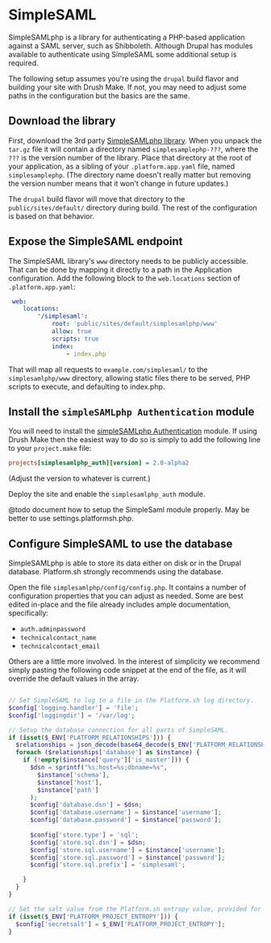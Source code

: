 # SimpleSAML

SimpleSAMLphp is a library for authenticating a PHP-based application against a SAML server, such as Shibboleth.  Although Drupal has modules available to authenticate using SimpleSAML some additional setup is required.

The following setup assumes you're using the `drupal` build flavor and building your site with Drush Make.  If not, you may need to adjust some paths in the configuration but the basics are the same.

## Download the library

First, download the 3rd party [SimpleSAMLphp library](https://simplesamlphp.org/download).  When you unpack the `tar.gz` file it will contain a directory named `simplesamplephp-???`, where the `???` is the version number of the library.  Place that directory at the root of your application, as a sibling of your `.platform.app.yaml` file, named `simplesamplephp`.  (The directory name doesn't really matter but removing the version number means that it won't change in future updates.) 

The `drupal` build flavor will move that directory to the `public/sites/default/` directory during build.  The rest of the configuration is based on that behavior.

## Expose the SimpleSAML endpoint

The SimpleSAML library's `www` directory needs to be publicly accessible.  That can be done by mapping it directly to a path in the Application configuration.  Add the following block to the `web.locations` section of `.platform.app.yaml`:

```yaml
 web:
    locations:
        '/simplesaml':
            root: 'public/sites/default/simplesamlphp/www'
            allow: true
            scripts: true
            index:
                - index.php
```

That will map all requests to `example.com/simplesaml/` to the `simplesamlphp/www` directory, allowing static files there to be served, PHP scripts to execute, and defaulting to index.php.

## Install the `simpleSAMLphp Authentication` module

You will need to install the [simpleSAMLphp Authentication](https://www.drupal.org/project/simplesamlphp_auth) module.  If using Drush Make then the easiest way to do so is simply to add the following line to your `project.make` file:

```ini
projects[simplesamlphp_auth][version] = 2.0-alpha2
```

(Adjust the version to whatever is current.)

Deploy the site and enable the `simplesamlphp_auth` module.

@todo document how to setup the SimpleSaml module properly.  May be better to use settings.platformsh.php.

## Configure SimpleSAML to use the database

SimpleSAMLphp is able to store its data either on disk or in the Drupal database.  Platform.sh strongly recommends using the database.

Open the file `simplesamlphp/config/config.php`.  It contains a number of configuration properties that you can adjust as needed.  Some are best edited in-place and the file already includes ample documentation, specifically:

* `auth.adminpassword`
* `technicalcontact_name`
* `technicalcontact_email`

Others are a little more involved.  In the interest of simplicity we recommend simply pasting the following code snippet at the end of the file, as it will override the default values in the array.

```php

// Set SimpleSAML to log to a file in the Platform.sh log directory.
$config['logging.handler'] = 'file';
$config['loggingdir'] = '/var/log';

// Setup the database connection for all parts of SimpleSAML.
if (isset($_ENV['PLATFORM_RELATIONSHIPS'])) {
  $relationships = json_decode(base64_decode($_ENV['PLATFORM_RELATIONSHIPS']), TRUE);
  foreach ($relationships['database'] as $instance) {
    if (!empty($instance['query']['is_master'])) {
      $dsn = sprintf("%s:host=%s;dbname=%s", 
        $instance['schema'], 
        $instance['host'], 
        $instance['path']
      );
      $config['database.dsn'] = $dsn; 
      $config['database.username'] = $instance['username'];
      $config['database.password'] = $instance['password'];
      
      $config['store.type'] = 'sql';
      $config['store.sql.dsn'] = $dsn;
      $config['store.sql.username'] = $instance['username'];
      $config['store.sql.password'] = $instance['password'];
      $config['store.sql.prefix'] = 'simplesaml';

    }
  }
}

// Set the salt value from the Platform.sh entropy value, provided for this purpose.
if (isset($_ENV['PLATFORM_PROJECT_ENTROPY'])) {
  $config['secretsalt'] = $_ENV['PLATFORM_PROJECT_ENTROPY'];
}
```

